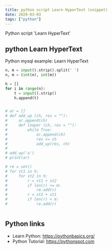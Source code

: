 ```yaml
---
title: python script Learn HyperText (snippet)
date: 2020-03-03
tags: ["python"]
---
```

Python script 'Learn HyperText'


## python Learn HyperText

Python mysql example: Learn HyperText

```python
n, m = input().strip().split(' ')
n, m = (int(n), int(m))

h = []
for i in range(n):
    t = input().strip()
    h.append(t)


# ar = []
# def add_up (ch, res = ""):
#     ar.append(ch)
#     def looper (ch, res = ""):
#         while True:
#             ar.append(ch)
#             res += ch
#             add_up(res, ch)
#
# add_up('a')
# print(ar)

# re = set()
# for st1 in h:
#     for st2 in h:
#         r = st1 + st2
#         if len(r) <= m:
#             re.add(r)
#         r = st2 + st1
#         if len(r) < m:
#             re.add(r)



```

## Python links

- Learn Python: https://pythonbasics.org/
- Python Tutorial: https://pythonspot.com
